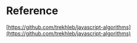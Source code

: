 # Reference

[https://github.com/trekhleb/javascript-algorithms](https://github.com/trekhleb/javascript-algorithms)